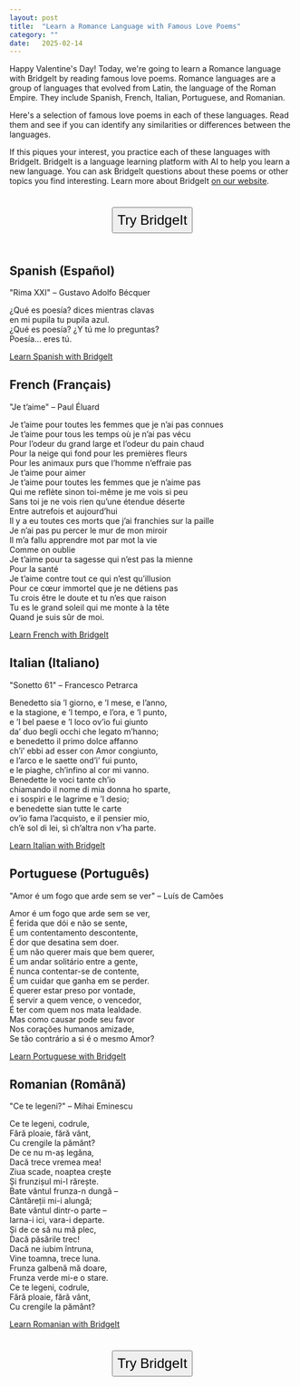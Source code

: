 ```yaml
---
layout: post
title:  "Learn a Romance Language with Famous Love Poems"
category: ""
date:   2025-02-14
---
```


Happy Valentine's Day! Today, we're going to learn a Romance language with BridgeIt by reading famous love poems. Romance languages are a group of languages that evolved from Latin, the language of the Roman Empire. They include Spanish, French, Italian, Portuguese, and Romanian.

Here's a selection of famous love poems in each of these languages. Read them and see if you can identify any similarities or differences between the languages.

If this piques your interest, you practice each of these languages with BridgeIt. BridgeIt is a language learning platform with AI to help you learn a new language.  You can ask BridgeIt questions about these poems or other topics you find interesting.  Learn more about BridgeIt [on our website](https://apps.spacebarlabs.com/).

<center>
    <form action="https://apps.spacebarlabs.com/users/sign_up?rby=2025-02-14-Famous-Love-Poems-in-Romance-Languages">
        <input type="submit" value="Try BridgeIt" style="font-size: 18pt; padding: 7px; margin: 1em;" />
    </form>
</center>

## Spanish (Español)

"Rima XXI" – Gustavo Adolfo Bécquer

¿Qué es poesía? dices mientras clavas \
en mi pupila tu pupila azul. \
¿Qué es poesía? ¿Y tú me lo preguntas? \
Poesía... eres tú.

<a href="https://apps.spacebarlabs.com/users/sign_up?rby=es-2025-02-14-Famous-Love-Poems-in-Romance-Languages">Learn Spanish with BridgeIt</a>

## French (Français)

"Je t’aime" – Paul Éluard

Je t’aime pour toutes les femmes que je n’ai pas connues \
 Je t’aime pour tous les temps où je n’ai pas vécu \
 Pour l’odeur du grand large et l’odeur du pain chaud \
 Pour la neige qui fond pour les premières fleurs \
 Pour les animaux purs que l’homme n’effraie pas \
 Je t’aime pour aimer \
 Je t’aime pour toutes les femmes que je n’aime pas \
Qui me reflète sinon toi-même je me vois si peu \
 Sans toi je ne vois rien qu’une étendue déserte \
 Entre autrefois et aujourd’hui \
 Il y a eu toutes ces morts que j’ai franchies sur la paille \
 Je n’ai pas pu percer le mur de mon miroir \
 Il m’a fallu apprendre mot par mot la vie \
 Comme on oublie \
Je t’aime pour ta sagesse qui n’est pas la mienne \
 Pour la santé \
 Je t’aime contre tout ce qui n’est qu’illusion \
 Pour ce cœur immortel que je ne détiens pas \
 Tu crois être le doute et tu n’es que raison \
 Tu es le grand soleil qui me monte à la tête \
 Quand je suis sûr de moi.

<a href="https://apps.spacebarlabs.com/users/sign_up?rby=fr-2025-02-14-Famous-Love-Poems-in-Romance-Languages">Learn French with BridgeIt</a>

## Italian (Italiano)

"Sonetto 61" – Francesco Petrarca

Benedetto sia ’l giorno, e ’l mese, e l’anno, \
 e la stagione, e ’l tempo, e l’ora, e ’l punto, \
 e ’l bel paese e ’l loco ov’io fui giunto \
 da’ duo begli occhi che legato m’hanno; \
e benedetto il primo dolce affanno \
 ch’i’ ebbi ad esser con Amor congiunto, \
 e l’arco e le saette ond’i’ fui punto, \
 e le piaghe, ch’infino al cor mi vanno. \
Benedette le voci tante ch’io \
 chiamando il nome di mia donna ho sparte, \
 e i sospiri e le lagrime e ’l desio; \
e benedette sian tutte le carte \
 ov’io fama l’acquisto, e il pensier mio, \
 ch’è sol di lei, sì ch’altra non v’ha parte.

<a href="https://apps.spacebarlabs.com/users/sign_up?rby=it-2025-02-14-Famous-Love-Poems-in-Romance-Languages">Learn Italian with BridgeIt</a>

## Portuguese (Português)

"Amor é um fogo que arde sem se ver" – Luís de Camões

Amor é um fogo que arde sem se ver, \
 É ferida que dói e não se sente, \
 É um contentamento descontente, \
 É dor que desatina sem doer. \
É um não querer mais que bem querer, \
 É um andar solitário entre a gente, \
 É nunca contentar-se de contente, \
 É um cuidar que ganha em se perder. \
É querer estar preso por vontade, \
 É servir a quem vence, o vencedor, \
 É ter com quem nos mata lealdade. \
Mas como causar pode seu favor \
 Nos corações humanos amizade, \
 Se tão contrário a si é o mesmo Amor?

<a href="https://apps.spacebarlabs.com/users/sign_up?rby=it-2025-02-14-Famous-Love-Poems-in-Romance-Languages">Learn Portuguese with BridgeIt</a>

## Romanian (Română)

"Ce te legeni?" – Mihai Eminescu

Ce te legeni, codrule, \
 Fără ploaie, fără vânt, \
 Cu crengile la pământ? \
De ce nu m-aș legăna, \
 Dacă trece vremea mea! \
Ziua scade, noaptea crește \
 Și frunzișul mi-l rărește. \
Bate vântul frunza-n dungă – \
 Cântăreții mi-i alungă; \
Bate vântul dintr-o parte – \
 Iarna-i ici, vara-i departe. \
Și de ce să nu mă plec, \
 Dacă păsările trec! \
Dacă ne iubim întruna, \
 Vine toamna, trece luna. \
Frunza galbenă mă doare, \
 Frunza verde mi-e o stare. \
Ce te legeni, codrule, \
 Fără ploaie, fără vânt, \
 Cu crengile la pământ?

<a href="https://apps.spacebarlabs.com/users/sign_up?rby=it-2025-02-14-Famous-Love-Poems-in-Romance-Languages">Learn Romanian with BridgeIt</a>

<center>
    <form action="https://apps.spacebarlabs.com/users/sign_up?rby=2025-02-14-Famous-Love-Poems-in-Romance-Languages">
        <input type="submit" value="Try BridgeIt" style="font-size: 18pt; padding: 7px; margin: 1em;" />
    </form>
</center>

